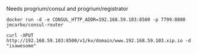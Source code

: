 Needs progrium/consul and progrium/registrator

```
docker run -d -e CONSUL_HTTP_ADDR=192.168.59.103:8500 -p 7799:8080 jmcarbo/consul-router
```

```
curl -XPUT http://192.168.59.103:8500/v1/kv/domain/www.192.168.59.103.xip.io -d "isawesome"
```
